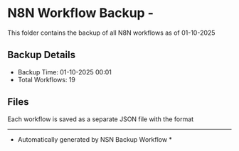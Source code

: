 # N8N Workflow Backup - 
This folder contains the backup of all N8N workflows as of 01-10-2025

## Backup Details
- Backup Time: 01-10-2025 00:01
- Total Workflows: 19

## Files
Each workflow is saved as a separate JSON file with the format

-----------
* Automatically generated by NSN Backup Workflow *